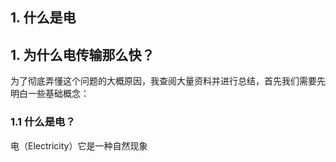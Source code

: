 ## 1. 什么是电


## 1. 为什么电传输那么快？
为了彻底弄懂这个问题的大概原因，我查阅大量资料并进行总结，首先我们需要先明白一些基础概念：

### 1.1 什么是电？
电（Electricity）它是一种自然现象